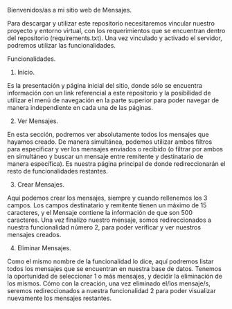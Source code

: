 Bienvenidos/as a mi sitio web de Mensajes.

Para descargar y utilizar este repositorio necesitaremos vincular nuestro proyecto y entorno virtual, con los requerimientos que se encuentran dentro del repositorio (requirements.txt).
Una vez vinculado y activado el servidor, podremos utilizar las funcionalidades.


Funcionalidades.

1. Inicio.

Es la presentación y página inicial del sitio, donde sólo se encuentra información con un link referencial a este repositorio y la posibilidad de utilizar el menú de navegación en la parte superior para poder navegar de manera independiente en cada una de las páginas.


2. Ver Mensajes.

En esta sección, podremos ver absolutamente todos los mensajes que hayamos creado. De manera simultánea, podemos utilizar ambos filtros para especificar y ver los mensajes enviados o recibido (o filtrar por ambos en simultáneo y buscar un mensaje entre remitente y destinatario de manera específica).
Es nuestra página principal de donde redireccionarán el resto de funcionalidades restantes.


3. Crear Mensajes.

Aquí podemos crear los mensajes, siempre y cuando rellenemos los 3 campos. Los campos destinatario y remitente tienen un máximo de 15 caracteres, y el Mensaje contiene la información de que son 500 caracteres.
Una vez finalizo nuestro mensaje, somos redireccionados a nuestra funcionalidad número 2, para poder verificar y ver nuestros mensajes creados. 


4. Eliminar Mensajes.

Como el mismo nombre de la funcionalidad lo dice, aquí podremos listar todos los mensajes que se encuentran en nuestra base de datos. Tenemos la oportunidad de seleccionar 1 o más mensajes, y decidir la eliminación de los mismos.
Cómo con la creación, una vez eliminado el/los mensaje/s, seremos redireccionados a nuestra funcionalidad 2 para poder visualizar nuevamente los mensajes restantes.
